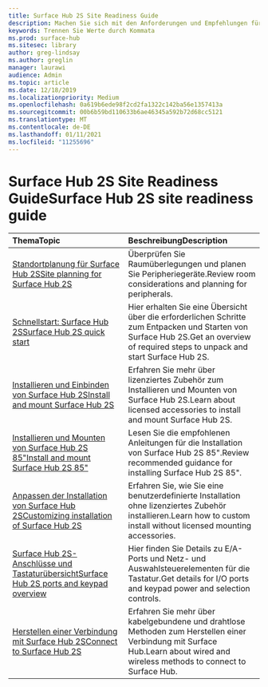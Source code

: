 ```yaml
---
title: Surface Hub 2S Site Readiness Guide
description: Machen Sie sich mit den Anforderungen und Empfehlungen für die Standortbereitschaft für Surface Hub 2S vertraut.
keywords: Trennen Sie Werte durch Kommata
ms.prod: surface-hub
ms.sitesec: library
author: greg-lindsay
ms.author: greglin
manager: laurawi
audience: Admin
ms.topic: article
ms.date: 12/18/2019
ms.localizationpriority: Medium
ms.openlocfilehash: 0a619b6ede98f2cd2fa1322c142ba56e1357413a
ms.sourcegitcommit: 00b6b59bd110633b6ae46345a592b72d68cc5121
ms.translationtype: MT
ms.contentlocale: de-DE
ms.lasthandoff: 01/11/2021
ms.locfileid: "11255696"
---
```

# <span data-ttu-id="ab81b-104">Surface Hub 2S Site Readiness Guide</span><span class="sxs-lookup"><span data-stu-id="ab81b-104">Surface Hub 2S site readiness guide</span></span>

| <span data-ttu-id="ab81b-105">Thema</span><span class="sxs-lookup"><span data-stu-id="ab81b-105">Topic</span></span> | <span data-ttu-id="ab81b-106">Beschreibung</span><span class="sxs-lookup"><span data-stu-id="ab81b-106">Description</span></span> |
|:-------|:-------|
| [<span data-ttu-id="ab81b-107">Standortplanung für Surface Hub 2S</span><span class="sxs-lookup"><span data-stu-id="ab81b-107">Site planning for Surface Hub 2S</span></span>](surface-hub-2s-site-planning.md) | <span data-ttu-id="ab81b-108">Überprüfen Sie Raumüberlegungen und planen Sie Peripheriegeräte.</span><span class="sxs-lookup"><span data-stu-id="ab81b-108">Review room considerations and planning for peripherals.</span></span> |
| [<span data-ttu-id="ab81b-109">Schnellstart: Surface Hub 2S</span><span class="sxs-lookup"><span data-stu-id="ab81b-109">Surface Hub 2S quick start</span></span>](surface-hub-2s-quick-start.md) | <span data-ttu-id="ab81b-110">Hier erhalten Sie eine Übersicht über die erforderlichen Schritte zum Entpacken und Starten von Surface Hub 2S.</span><span class="sxs-lookup"><span data-stu-id="ab81b-110">Get an overview of required steps to unpack and start Surface Hub 2S.</span></span> |
| [<span data-ttu-id="ab81b-111">Installieren und Einbinden von Surface Hub 2S</span><span class="sxs-lookup"><span data-stu-id="ab81b-111">Install and mount Surface Hub 2S</span></span>](surface-hub-2s-install-mount.md) | <span data-ttu-id="ab81b-112">Erfahren Sie mehr über lizenziertes Zubehör zum Installieren und Mounten von Surface Hub 2S.</span><span class="sxs-lookup"><span data-stu-id="ab81b-112">Learn about licensed accessories to install and mount Surface Hub 2S.</span></span> |
| [<span data-ttu-id="ab81b-113">Installieren und Mounten von Surface Hub 2S 85"</span><span class="sxs-lookup"><span data-stu-id="ab81b-113">Install and mount Surface Hub 2S 85"</span></span>](surface-hub-2s-install-mount.md) | <span data-ttu-id="ab81b-114">Lesen Sie die empfohlenen Anleitungen für die Installation von Surface Hub 2S 85".</span><span class="sxs-lookup"><span data-stu-id="ab81b-114">Review recommended guidance for installing Surface Hub 2S 85".</span></span> |
| [<span data-ttu-id="ab81b-115">Anpassen der Installation von Surface Hub 2S</span><span class="sxs-lookup"><span data-stu-id="ab81b-115">Customizing installation of Surface Hub 2S</span></span>](surface-hub-2s-custom-install.md) | <span data-ttu-id="ab81b-116">Erfahren Sie, wie Sie eine benutzerdefinierte Installation ohne lizenziertes Zubehör installieren.</span><span class="sxs-lookup"><span data-stu-id="ab81b-116">Learn how to custom install without licensed mounting accessories.</span></span>|
| [<span data-ttu-id="ab81b-117">Surface Hub 2S-Anschlüsse und Tastaturübersicht</span><span class="sxs-lookup"><span data-stu-id="ab81b-117">Surface Hub 2S ports and keypad overview</span></span>](surface-hub-2s-port-keypad-overview.md) | <span data-ttu-id="ab81b-118">Hier finden Sie Details zu E/A-Ports und Netz- und Auswahlsteuerelementen für die Tastatur.</span><span class="sxs-lookup"><span data-stu-id="ab81b-118">Get details for I/O ports and keypad power and selection controls.</span></span> |
| [<span data-ttu-id="ab81b-119">Herstellen einer Verbindung mit Surface Hub 2S</span><span class="sxs-lookup"><span data-stu-id="ab81b-119">Connect to Surface Hub 2S</span></span>](surface-hub-2s-connect.md) | <span data-ttu-id="ab81b-120">Erfahren Sie mehr über kabelgebundene und drahtlose Methoden zum Herstellen einer Verbindung mit Surface Hub.</span><span class="sxs-lookup"><span data-stu-id="ab81b-120">Learn about wired and wireless methods to connect to Surface Hub.</span></span>|
